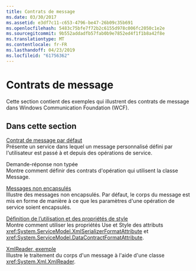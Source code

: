 ```yaml
---
title: Contrats de message
ms.date: 03/30/2017
ms.assetid: e3df7c11-c653-4796-be47-26b09c35b691
ms.openlocfilehash: 5483c75bfe7f72b2c6155d978c006fc2050c1e2e
ms.sourcegitcommit: 9b552addadfb57fab0b9e7852ed4f1f1b8a42f8e
ms.translationtype: MT
ms.contentlocale: fr-FR
ms.lasthandoff: 04/23/2019
ms.locfileid: "61756362"
---
```

# <a name="message-contracts"></a>Contrats de message
Cette section contient des exemples qui illustrent des contrats de message dans Windows Communication Foundation (WCF).  
  
## <a name="in-this-section"></a>Dans cette section  
 [Contrat de message par défaut](../../../../docs/framework/wcf/samples/default-message-contract.md)  
 Présente un service dans lequel un message personnalisé défini par l'utilisateur est passé à et depuis des opérations de service.  
  
 Demande-réponse non typée  
 Montre comment définir des contrats d'opération qui utilisent la classe Message.  
  
 [Messages non encapsulés](../../../../docs/framework/wcf/samples/unwrapped-messages.md)  
 Illustre des messages non encapsulés. Par défaut, le corps du message est mis en forme de manière à ce que les paramètres d'une opération de service soient encapsulés.  
  
 [Définition de l’utilisation et des propriétés de style](../../../../docs/framework/wcf/samples/setting-the-use-and-style-properties.md)  
 Montre comment utiliser les propriétés Use et Style des attributs <xref:System.ServiceModel.XmlSerializerFormatAttribute> et <xref:System.ServiceModel.DataContractFormatAttribute>.  
  
 [XmlReader, exemple](../../../../docs/framework/wcf/samples/xmlreader-sample.md)  
 Illustre le traitement du corps d'un message à l'aide d'une classe <xref:System.Xml.XmlReader>.
